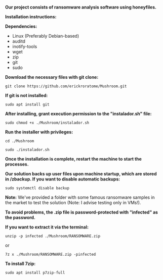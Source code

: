 **Our project consists of ransomware analysis software using honeyfiles.**

**Installation instructions:**

**Dependencies:**
  - Linux (Preferably Debian-based)
  - auditd
  - inotify-tools
  - wget
  - zip
  - git
  - sudo

**Download the necessary files with git clone:**
```shell
git clone https://github.com/erickroratome/Mushroom.git
```

**If git is not installed:**
```shell
sudo apt install git
```

**After installing, grant execution permission to the "instalador.sh" file:**
```shell
sudo chmod +x ./Mushroom/instalador.sh
```

**Run the installer with privileges:**
```shell
cd ./Mushroom
```
```shell
sudo ./instalador.sh
```

**Once the installation is complete, restart the machine to start the processes.**

**Our solution backs up user files upon machine startup, which are stored in /zbackup. If you want to disable automatic backups:**
```shell
sudo systemctl disable backup
```

**Note:**
We've provided a folder with some famous ransomware samples in the market to test the solution (Note: I advise testing only in VMs!).

**To avoid problems, the .zip file is password-protected with "infected" as the password.**

**If you want to extract it via the terminal:**
```shell
unzip -p infected ./Mushroom/RANSOMWARE.zip
```
or
```shell
7z x ./Mushroom/RANSOMWARE.zip -pinfected
```

**To install 7zip:**
```shell
sudo apt install p7zip-full
```

